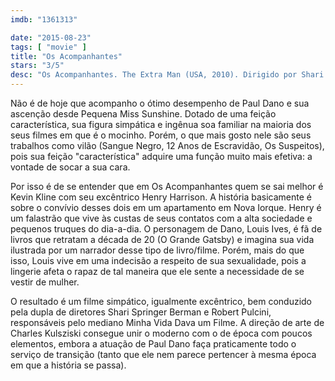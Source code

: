 ```yaml
---
imdb: "1361313"

date: "2015-08-23"
tags: [ "movie" ]
title: "Os Acompanhantes"
stars: "3/5"
desc: "Os Acompanhantes. The Extra Man (USA, 2010). Dirigido por Shari Springer Berman, Robert Pulcini. Escrito por Robert Pulcini, Jonathan Ames, Shari Springer Berman, Jonathan Ames. Com Paul Dano, Marian Seldes, Celia Weston, Patti D'Arbanville, John C. Reilly, Dan Hedaya, Kevin Kline, Jason Butler Harner, Alex Burns."
---
```

Não é de hoje que acompanho o ótimo desempenho de Paul Dano e sua ascenção desde Pequena Miss Sunshine. Dotado de uma feição característica, sua figura simpática e ingênua soa familiar na maioria dos seus filmes em que é o mocinho. Porém, o que mais gosto nele são seus trabalhos como vilão (Sangue Negro, 12 Anos de Escravidão, Os Suspeitos), pois sua feição "característica" adquire uma função muito mais efetiva: a vontade de socar a sua cara.

Por isso é de se entender que em Os Acompanhantes quem se sai melhor é Kevin Kline com seu excêntrico Henry Harrison. A história basicamente é sobre o convívio desses dois em um apartamento em Nova Iorque. Henry é um falastrão que vive às custas de seus contatos com a alta sociedade e pequenos truques do dia-a-dia. O personagem de Dano, Louis Ives, é fã de livros que retratam a década de 20 (O Grande Gatsby) e imagina sua vida ilustrada por um narrador desse tipo de livro/filme. Porém, mais do que isso, Louis vive em uma indecisão a respeito de sua sexualidade, pois a lingerie afeta o rapaz de tal maneira que ele sente a necessidade de se vestir de mulher.

O resultado é um filme simpático, igualmente excêntrico, bem conduzido pela dupla de diretores Shari Springer Berman e Robert Pulcini, responsáveis pelo mediano Minha Vida Dava um Filme. A direção de arte de Charles Kulsziski consegue unir o moderno com o de época com poucos elementos, embora a atuação de Paul Dano faça praticamente todo o serviço de transição (tanto que ele nem parece pertencer à mesma época em que a história se passa).

